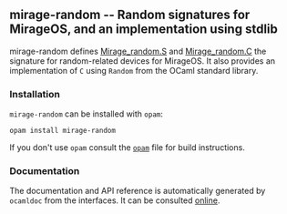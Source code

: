 ## mirage-random -- Random signatures for MirageOS, and an implementation using stdlib

mirage-random defines [Mirage_random.S][1] and [Mirage_random.C][2]
the signature for random-related devices for MirageOS.  It also
provides an implementation of `C` using `Random` from the OCaml standard
library.

[1]: https://mirage.github.io/mirage-random/Mirage_random.S.html
[2]: https://mirage.github.io/mirage-random/Mirage_random.C.html

### Installation

`mirage-random` can be installed with `opam`:

    opam install mirage-random

If you don't use `opam` consult the [`opam`](opam) file for build
instructions.

### Documentation

The documentation and API reference is automatically generated by
`ocamldoc` from the interfaces. It can be consulted [online][2].

[2]: https://mirage.github.io/mirage-random/Mirage_random.html
